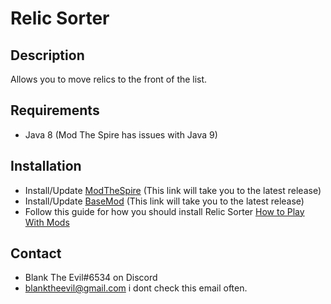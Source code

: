 # Relic Sorter

## Description
Allows you to move relics to the front of the list.

## Requirements
- Java 8 (Mod The Spire has issues with Java 9)

## Installation
- Install/Update [ModTheSpire](https://github.com/kiooeht/ModTheSpire/releases/latest) (This link will take you to the latest release)
- Install/Update [BaseMod](https://github.com/daviscook477/BaseMod/releases/latest) (This link will take you to the latest release)
- Follow this guide for how you should install Relic Sorter [How to Play With Mods](https://github.com/kiooeht/ModTheSpire/wiki#playing-mods)

## Contact
- Blank The Evil#6534 on Discord
- blanktheevil@gmail.com i dont check this email often.
